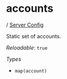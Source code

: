 # accounts

/ [Server Config](/ref/config/index.md) 

Static set of accounts.

*Reloadable*: `true`

*Types*

- `map(account)`


